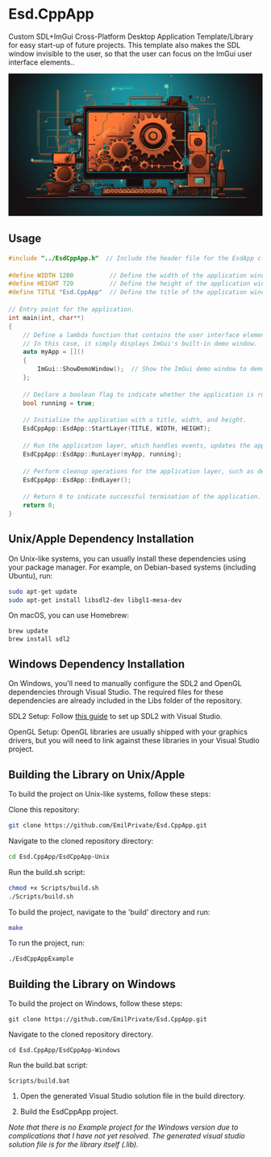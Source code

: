 # Esd.CppApp
Custom SDL+ImGui Cross-Platform Desktop Application Template/Library for easy start-up of future projects. This template also makes the SDL window invisible to the user, so that the user can focus on the ImGui user interface elements..

![](https://github.com/Emilprivate/Esd.CppApp/blob/main/Logo.png)

## Usage
```cpp
#include "../EsdCppApp.h"  // Include the header file for the EsdApp class and related functionality.

#define WIDTH 1280          // Define the width of the application window.
#define HEIGHT 720          // Define the height of the application window.
#define TITLE "Esd.CppApp"  // Define the title of the application window.

// Entry point for the application.
int main(int, char**)
{
    // Define a lambda function that contains the user interface elements for the application.
    // In this case, it simply displays ImGui's built-in demo window.
    auto myApp = []()
    {
        ImGui::ShowDemoWindow();  // Show the ImGui demo window to demonstrate ImGui's functionalities.
    };

    // Declare a boolean flag to indicate whether the application is running or not.
    bool running = true;

    // Initialize the application with a title, width, and height.
    EsdCppApp::EsdApp::StartLayer(TITLE, WIDTH, HEIGHT);

    // Run the application layer, which handles events, updates the application state, and renders the application.
    EsdCppApp::EsdApp::RunLayer(myApp, running);

    // Perform cleanup operations for the application layer, such as deleting allocated resources.
    EsdCppApp::EsdApp::EndLayer();

    // Return 0 to indicate successful termination of the application.
    return 0;
}
```

## Unix/Apple Dependency Installation

On Unix-like systems, you can usually install these dependencies using your package manager. For example, on Debian-based systems (including Ubuntu), run:

```bash
sudo apt-get update
sudo apt-get install libsdl2-dev libgl1-mesa-dev
```
On macOS, you can use Homebrew:
```
brew update
brew install sdl2
```

## Windows Dependency Installation
On Windows, you'll need to manually configure the SDL2 and OpenGL dependencies through Visual Studio. The required files for these dependencies are already included in the Libs folder of the repository.

SDL2 Setup: Follow [this guide](https://lazyfoo.net/tutorials/SDL/01_hello_SDL/windows/index.php) to set up SDL2 with Visual Studio.

OpenGL Setup: OpenGL libraries are usually shipped with your graphics drivers, but you will need to link against these libraries in your Visual Studio project.

## Building the Library on Unix/Apple
To build the project on Unix-like systems, follow these steps:

Clone this repository:
```bash
git clone https://github.com/EmilPrivate/Esd.CppApp.git
```
Navigate to the cloned repository directory:
```bash
cd Esd.CppApp/EsdCppApp-Unix
```
Run the build.sh script:
```bash
chmod +x Scripts/build.sh
./Scripts/build.sh
```
To build the project, navigate to the 'build' directory and run:
```bash
make
```
To run the project, run:
```bash
./EsdCppAppExample
```

## Building the Library on Windows
To build the project on Windows, follow these steps:
```
git clone https://github.com/EmilPrivate/Esd.CppApp.git
```
Navigate to the cloned repository directory.
```
cd Esd.CppApp/EsdCppApp-Windows
```
Run the build.bat script:
```
Scripts/build.bat
```
1) Open the generated Visual Studio solution file in the build directory.

2) Build the EsdCppApp project. 

*Note that there is no Example project for the Windows version due to complications that I have not yet resolved. The generated visual studio solution file is for the library itself (.lib).*